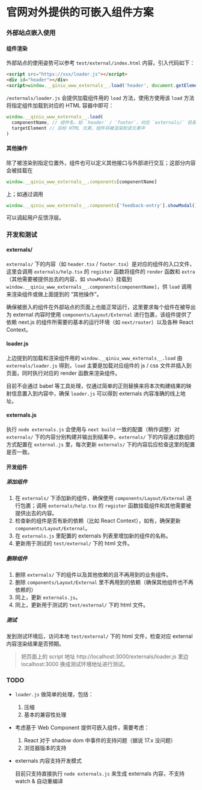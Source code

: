 # 官网对外提供的可嵌入组件方案

### 外部站点嵌入使用

#### 组件渲染

外部站点的使用姿势可以参考 `test/external/index.html` 内容，引入代码如下：

```html
<script src="https://xxx/loader.js"></script>
<div id="header"></div>
<script>window.__qiniu_www_externals__.load('header', document.getElementById('header'))</script>
```

`/externals/loader.js` 会提供加载组件用的 `load` 方法，使用方使用该 `load` 方法将指定组件加载到对应的 HTML 容器中即可：

```ts
window.__qiniu_www_externals__.load(
  componentName, // 组件名，如 `header` / `footer`，对应 `externals/` 目录下的内容
  targetElement // 目标 HTML 元素，组件将被渲染到该元素中
)
```

#### 其他操作

除了被渲染到指定位置外，组件也可以定义其他接口与外部进行交互；这部分内容会被挂载在

```ts
window.__qiniu_www_externals__.components[componentName]
```

上；如通过调用

```ts
window.__qiniu_www_externals__.components['feedback-entry'].showModal()
```

可以调起用户反馈浮层。

### 开发和测试

#### externals/

`externals/` 下的内容（如 `header.tsx` / `footer.tsx`）是对应的组件的入口文件，这里会调用 `externals/help.tsx` 的 `register` 函数将组件的 `render` 函数和 `extra`（其他需要被提供出去的内容，如 `showModal`）挂载到 `window.__qiniu_www_externals__.components[componentName]`，供 `load` 调用来渲染组件或做上面提到的 “其他操作”。

确保被嵌入的组件在外部站点的页面上也能正常运行，这里要求每个组件在被导出为 external 内容时使用 `components/Layout/External` 进行包裹，该组件提供了依赖 next.js 的组件所需要的基本的运行环境（如 `next/router`）以及各种 React Context。

#### loader.js

上边提到的加载和渲染组件用的 `window.__qiniu_www_externals__.load` 由 `externals/loader.js` 得到，`load` 主要是加载对应组件的 js / css 文件并插入到页面，同时执行对应的 render 函数来渲染组件。

目前不会通过 babel 等工具处理，仅通过简单的正则替换来将本次构建结果的映射信息置入到内容中，确保 `loader.js` 可以得到 externals 内容准确的线上地址。

#### externals.js

执行 `node externals.js` 会使用与 `next build` 一致的配置（稍作调整）对 `externals/` 下的内容分别构建并输出到结果中，`externals/` 下的内容通过数组的方式配置在 `external.js` 里，每次更新  `externals/` 下的内容后应检查这里的配置是否一致。

#### 开发组件

##### 添加组件

1. 在 `externals/` 下添加新的组件，确保使用 `components/Layout/External` 进行包裹；调用 `externals/help.tsx` 的 `register` 函数挂载组件和其他需要被提供出去的内容。
2. 检查新的组件是否有新的依赖（比如 React Context），如有，确保更新  `components/Layout/External`。
3. 在 `externals.js` 里配置的 externals 列表里增加新的组件的名称。
4. 更新用于测试的 `test/external/` 下的 html 文件。

##### 删除组件

1. 删除 `externals/` 下的组件以及其他依赖的且不再用到的业务组件。
2. 删除  `components/Layout/External` 里不再用到的依赖（确保其他组件也不再依赖的）
3. 同上，更新 `externals.js`。
4. 同上，更新用于测试的 `test/external/` 下的 html 文件。

##### 测试

发到测试环境后，访问本地 `test/external/` 下的 html 文件，检查对应 external 内容渲染结果是否预期。

> 把页面上的 script 地址 http://localhost:3000/externals/loader.js 里边 localhost:3000 换成测试环境地址进行测试。

### TODO

* `loader.js` 做简单的处理，包括：

    1. 压缩
    2. 基本的兼容性处理

* 考虑基于 Web Component 提供可嵌入组件，需要考虑：

    1. React 对于 shadow dom 中事件的支持问题（据说 17.x 没问题）
    2. 浏览器版本的支持

* externals 内容支持开发模式

    目前只支持直接执行 `node externals.js` 来生成 externals 内容，不支持 watch & 自动重编译
